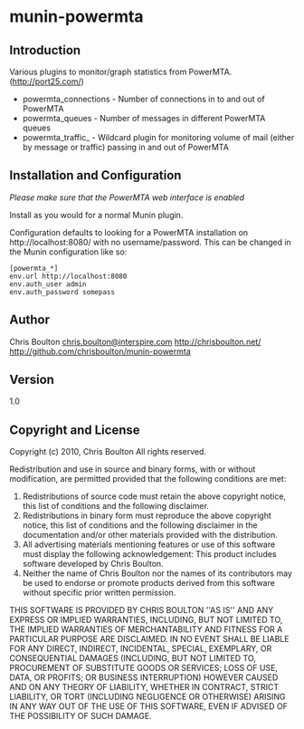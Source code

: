 munin-powermta
==============

Introduction
------------

Various plugins to monitor/graph statistics from PowerMTA. (http://port25.com/)

* powermta_connections - Number of connections in to and out of PowerMTA
* powermta_queues - Number of messages in different PowerMTA queues
* powermta_traffic_ - Wildcard plugin for monitoring volume of mail (either by
  message or traffic) passing in and out of PowerMTA

Installation and Configuration
------------------------------

*Please make sure that the PowerMTA web interface is enabled*

Install as you would for a normal Munin plugin.

Configuration defaults to looking for a PowerMTA installation on
http://localhost:8080/ with no username/password. This can be changed in the
Munin configuration like so:

	[powermta_*]
	env.url http://localhost:8080
	env.auth_user admin
	env.auth_password somepass

Author
------

Chris Boulton <chris.boulton@interspire.com>
http://chrisboulton.net/
http://github.com/chrisboulton/munin-powermta

Version
-------
1.0

Copyright and License
---------------------

Copyright (c) 2010, Chris Boulton
All rights reserved.

Redistribution and use in source and binary forms, with or without
modification, are permitted provided that the following conditions are met:
1. Redistributions of source code must retain the above copyright
   notice, this list of conditions and the following disclaimer.
2. Redistributions in binary form must reproduce the above copyright
   notice, this list of conditions and the following disclaimer in the
   documentation and/or other materials provided with the distribution.
3. All advertising materials mentioning features or use of this software
   must display the following acknowledgement:
   This product includes software developed by Chris Boulton.
4. Neither the name of Chris Boulton nor the
   names of its contributors may be used to endorse or promote products
   derived from this software without specific prior written permission.

THIS SOFTWARE IS PROVIDED BY CHRIS BOULTON ''AS IS'' AND ANY
EXPRESS OR IMPLIED WARRANTIES, INCLUDING, BUT NOT LIMITED TO, THE IMPLIED
WARRANTIES OF MERCHANTABILITY AND FITNESS FOR A PARTICULAR PURPOSE ARE
DISCLAIMED. IN NO EVENT SHALL <COPYRIGHT HOLDER> BE LIABLE FOR ANY
DIRECT, INDIRECT, INCIDENTAL, SPECIAL, EXEMPLARY, OR CONSEQUENTIAL DAMAGES
(INCLUDING, BUT NOT LIMITED TO, PROCUREMENT OF SUBSTITUTE GOODS OR SERVICES;
LOSS OF USE, DATA, OR PROFITS; OR BUSINESS INTERRUPTION) HOWEVER CAUSED AND
ON ANY THEORY OF LIABILITY, WHETHER IN CONTRACT, STRICT LIABILITY, OR TORT
(INCLUDING NEGLIGENCE OR OTHERWISE) ARISING IN ANY WAY OUT OF THE USE OF THIS
SOFTWARE, EVEN IF ADVISED OF THE POSSIBILITY OF SUCH DAMAGE.